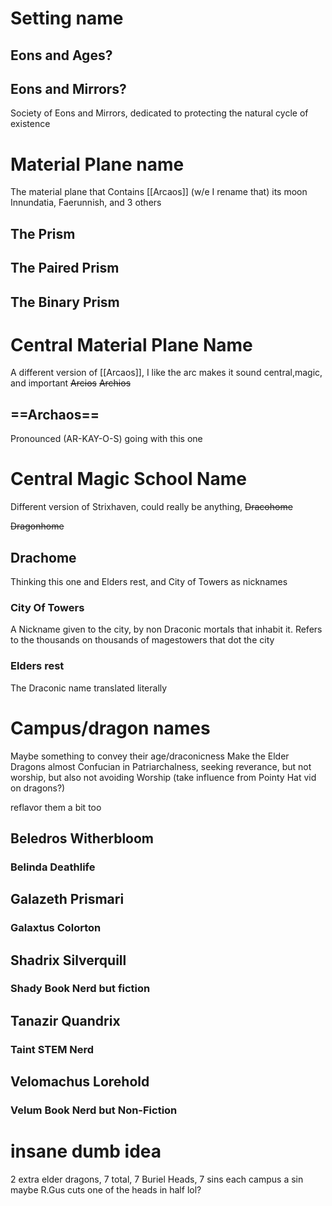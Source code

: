 # Setting name
## Eons and Ages?
## Eons and Mirrors?

Society of Eons and Mirrors, dedicated to protecting the natural cycle of existence 

# Material Plane name

The material plane that Contains [[Arcaos]] (w/e I rename that) its moon Innundatia, Faerunnish, and 3 others 

## The Prism 
## The Paired Prism
## The Binary Prism

# Central Material Plane Name
A different version of [[Arcaos]], I like the arc makes it sound central,magic, and important
 ~~Arcios~~
 ~~Archios~~
## ==**Archaos**==
Pronounced (AR-KAY-O-S)
going with this one
# Central Magic School Name
Different version of Strixhaven, could really be anything,
 ~~Dracohome~~

 ~~Dragonhome~~


## Drachome
Thinking this one and Elders rest, and City of Towers as nicknames
### City Of Towers
A Nickname given to the city, by non Draconic mortals that inhabit it. Refers to the thousands on thousands of magestowers that dot the city

### Elders rest
The Draconic name translated literally

# Campus/dragon names

Maybe something to convey their age/draconicness Make the Elder Dragons almost Confucian in Patriarchalness, seeking reverance, but not worship, but also not avoiding Worship
(take influence from Pointy Hat vid on dragons?)

reflavor them a bit too

## Beledros Witherbloom
### Belinda Deathlife
## Galazeth Prismari
### Galaxtus Colorton
## Shadrix Silverquill
### Shady Book Nerd but fiction
## Tanazir Quandrix
### Taint STEM Nerd
## Velomachus Lorehold
### Velum Book Nerd but Non-Fiction
# insane dumb idea
2 extra elder dragons, 7 total, 7 Buriel Heads, 7 sins each campus a sin maybe R.Gus cuts one of the heads in half lol?

